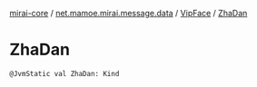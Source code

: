 [mirai-core](../../index.md) / [net.mamoe.mirai.message.data](../index.md) / [VipFace](index.md) / [ZhaDan](./-zha-dan.md)

# ZhaDan

`@JvmStatic val ZhaDan: Kind`